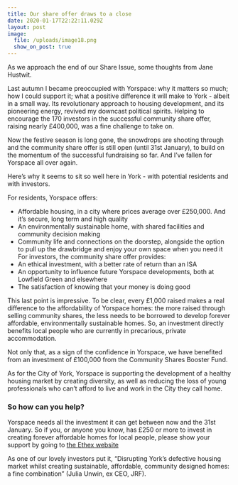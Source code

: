 ```yaml
---
title: Our share offer draws to a close
date: 2020-01-17T22:22:11.029Z
layout: post
image:
  file: /uploads/image18.png
  show_on_post: true
---
```

As we approach the end of our Share Issue, some thoughts from Jane Hustwit.

Last autumn I became preoccupied with Yorspace: why it matters so much; how I could support it; what a positive difference it will make to York - albeit in a small way.  Its revolutionary approach to housing development, and its pioneering energy, revived my downcast political spirits.  Helping to encourage the 170 investors in the successful community share offer, raising nearly £400,000, was a fine challenge to take on.

Now the festive season is long gone, the snowdrops are shooting through and the community share offer is still open (until 31st January), to build on the momentum of the successful fundraising so far.   And I’ve fallen for Yorspace all over again.  

Here’s why it seems to sit so well here in York - with potential residents and with investors.

For residents, Yorspace offers:

- Affordable housing, in a city where prices average over £250,000.  And it’s secure, long term and high quality
- An environmentally sustainable home, with shared facilities and community decision making  
- Community life and connections on the doorstep, alongside the option to pull up the drawbridge and enjoy your own space when you need it
For investors, the community share offer provides:
- An ethical investment, with a better rate of return than an ISA
- An opportunity to influence future Yorspace developments, both at Lowfield Green and elsewhere
- The satisfaction of knowing that your money is doing good

This last point is impressive. To be clear, every £1,000 raised makes a real difference to the affordability of Yorspace homes: the more raised through selling community shares, the less needs to be borrowed to develop forever affordable, environmentally sustainable homes. So, an investment directly benefits local people who are currently in precarious, private accommodation.  

Not only that, as a sign of the confidence in Yorspace, we have benefited from an investment of £100,000 from the Community Shares Booster Fund.

As for the City of York, Yorspace is supporting the development of a healthy housing market by creating diversity, as well as reducing the loss of young professionals who can’t afford to live and work in the City they call home.

### So how can you help?

Yorspace needs all the investment it can get between now and the 31st January. So if you, or anyone you know, has £250 or more to invest in creating forever affordable homes for local people, please show your support by going to [the Ethex website](www.ethex.org.uk/yorspace)

As one of our lovely investors put it, “Disrupting York’s defective housing market whilst creating sustainable, affordable, community designed homes: a fine combination” (Julia Unwin, ex CEO, JRF).
 
